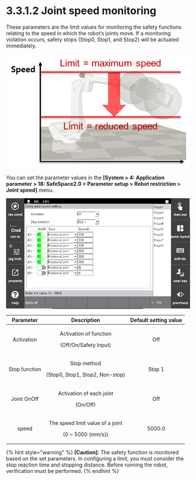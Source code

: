 ﻿# 3.3.1.2 Joint speed monitoring

These parameters are the limit values for monitoring the safety functions relating to the speed in which the robot’s joints move. If a monitoring violation occurs, safety stops (Stop0, Stop1, and Stop2) will be actuated immediately.

![An example of joint speed setting](../../../_assets/joint_speed.png)

You can set the parameter values in the **\[System > 4: Application parameter > 18: SafeSpace2.0 > Parameter setup > Robot restriction > Joint speed]** menu.

![Window for setting joint speed parameters](../../../_assets/joint_speed_param.PNG)

|  **Parameter** |                       **Description**                       |  **Default setting value**  |
| :-------: | :------------------------------------------------: | :----------: |
| Activation | <p>Activation of function</p><p>(Off/On/Safety Input)</p> |   Off  |
| Stop function |   <p>Stop method</p><p>(Stop0, Stop1, Stop2, Non-stop)</p>  | Stop 1 |
| Joint OnOff |   <p>Activation of each joint</p><p>(On/Off)</p>  |  Off |
| speed |   <p>The speed limit value of a joint</p><p>(0 ~ 5000 (mm/s))</p>  |  5000.0 |

{% hint style="warning" %}
**\[Caution]**: The safety function is monitored based on the set parameters. In configuring a limit, you must consider the stop reaction time and stopping distance. Before running the robot, verification must be performed.
{% endhint %}
 
